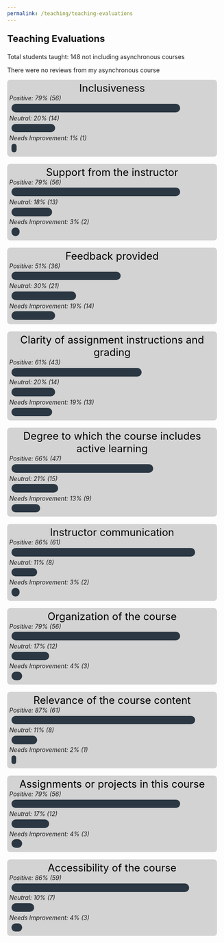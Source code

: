 ```yaml
---
permalink: /teaching/teaching-evaluations
---
```


<p style = "font-size: 1.563em; font-weight: bold">Teaching Evaluations</p>

Total students taught: 148 not including asynchronous courses

There were no reviews from my asynchronous course

<style>

.containerReview {
  display: flex;
  flex-flow: column wrap;
  background-color: lightgray;
  margin: 0%;
  padding: 1%;
  width: 50vw;
border-radius: 7px
}

.sidebarReview {
  background-color: #2b3742;
  flex-grow: 1;
  margin: 1%;
  padding: 0.5%;
  height: 15px;
  text-align: center;
}

.sb1 {
  flex-grow: 0;
  width: 81.2%;
border-radius: 15px
}

.sb2 {
  flex-grow: 0;
  width: 20.3%;
border-radius: 15px
}

.sb3 {
  flex-grow: 0;
  width: 1.5%;
border-radius: 15px
}


</style>

<div class="containerReview">
<center style = "font-size:24px; color:black; font-weight: normal">Inclusiveness</center>
        <span style = "font-style: italic; vertical-align: middle;">Positive: 79% (56)</span>
        <div class="sidebarReview sb1" style = "color: #F5F5F5; font-size:20px; display: flex; justify-content: center; align-items: center;">
        </div>
        <span style = "font-style: italic">Neutral: 20% (14)</span>
        <div class="sidebarReview sb2" style = "color: #F5F5F5; font-size:20px; display: flex; justify-content: center; align-items: center;">
        </div>
        <span style = "font-style: italic">Needs Improvement: 1% (1)</span>
        <div class="sidebarReview sb3" style = "color: #F5F5F5; font-size:20px; display: flex; justify-content: center; align-items: center;">
        </div>
    </div>

<br>

<style>

.sb1a {
  flex-grow: 0;
  width: 81.2%;
border-radius: 15px
}

.sb2a {
  flex-grow: 0;
  width: 18.8%;
border-radius: 15px
}

.sb3a {
  flex-grow: 0;
  width: 2.9%;
border-radius: 15px
}

</style>

<div class="containerReview">
<center style = "font-size:24px; color:black; font-weight: normal">Support from the instructor</center>
        <span style = "font-style: italic; vertical-align: middle;">Positive: 79% (56)</span>
        <div class="sidebarReview sb1a" style = "color: #F5F5F5; font-size:20px; display: flex; justify-content: center; align-items: center;">
        </div>
        <span style = "font-style: italic">Neutral: 18% (13)</span>
        <div class="sidebarReview sb2a" style = "color: #F5F5F5; font-size:20px; display: flex; justify-content: center; align-items: center;">
        </div>
        <span style = "font-style: italic">Needs Improvement: 3% (2)</span>
        <div class="sidebarReview sb3a" style = "color: #F5F5F5; font-size:20px; display: flex; justify-content: center; align-items: center;">
        </div>
    </div>



<br>

<style>

.sb1b {
  flex-grow: 0;
  width: 52.2%;
border-radius: 15px
}

.sb2b {
  flex-grow: 0;
  width: 30.4%;
border-radius: 15px
}

.sb3b {
  flex-grow: 0;
  width: 20.3%;
border-radius: 15px
}

</style>

<div class="containerReview">
<center style = "font-size:24px; color:black; font-weight: normal">Feedback provided</center>
        <span style = "font-style: italic; vertical-align: middle;">Positive: 51% (36)</span>
        <div class="sidebarReview sb1b" style = "color: #F5F5F5; font-size:20px; display: flex; justify-content: center; align-items: center;">
        </div>
        <span style = "font-style: italic">Neutral: 30% (21)</span>
        <div class="sidebarReview sb2b" style = "color: #F5F5F5; font-size:20px; display: flex; justify-content: center; align-items: center;">
        </div>
        <span style = "font-style: italic">Needs Improvement: 19% (14)</span>
        <div class="sidebarReview sb3b" style = "color: #F5F5F5; font-size:20px; display: flex; justify-content: center; align-items: center;">
        </div>
    </div>


<br>

<style>

.sb1e {
  flex-grow: 0;
  width: 62.3%;
border-radius: 15px
}

.sb2e {
  flex-grow: 0;
  width: 20.3%;
border-radius: 15px
}

.sb3e {
  flex-grow: 0;
  width: 18.8%;
border-radius: 15px
}

</style>

<div class="containerReview">
<center style = "font-size:24px; color:black; font-weight: normal">Clarity of assignment instructions and grading</center>
        <span style = "font-style: italic; vertical-align: middle;">Positive: 61% (43)</span>
        <div class="sidebarReview sb1e" style = "color: #F5F5F5; font-size:20px; display: flex; justify-content: center; align-items: center;">
        </div>
        <span style = "font-style: italic">Neutral: 20% (14)</span>
        <div class="sidebarReview sb2e" style = "color: #F5F5F5; font-size:20px; display: flex; justify-content: center; align-items: center;">
        </div>
        <span style = "font-style: italic">Needs Improvement: 19% (13)</span>
        <div class="sidebarReview sb3e" style = "color: #F5F5F5; font-size:20px; display: flex; justify-content: center; align-items: center;">
        </div>
    </div>


<br>

<style>

.sb1f {
  flex-grow: 0;
  width: 68.1%;
border-radius: 15px
}

.sb2f {
  flex-grow: 0;
  width: 21.7%;
border-radius: 15px
}

.sb3f {
  flex-grow: 0;
  width: 13%;
border-radius: 15px
}

</style>

<div class="containerReview">
<center style = "font-size:24px; color:black; font-weight: normal">Degree to which the course includes active learning</center>
        <span style = "font-style: italic; vertical-align: middle;">Positive: 66% (47)</span>
        <div class="sidebarReview sb1f" style = "color: #F5F5F5; font-size:20px; display: flex; justify-content: center; align-items: center;">
        </div>
        <span style = "font-style: italic">Neutral: 21% (15)</span>
        <div class="sidebarReview sb2f" style = "color: #F5F5F5; font-size:20px; display: flex; justify-content: center; align-items: center;">
        </div>
        <span style = "font-style: italic">Needs Improvement: 13% (9)</span>
        <div class="sidebarReview sb3f" style = "color: #F5F5F5; font-size:20px; display: flex; justify-content: center; align-items: center;">
        </div>
    </div>


<br>

<style>

.sb1h {
  flex-grow: 0;
  width: 88.4%;
border-radius: 15px
}

.sb2h {
  flex-grow: 0;
  width: 11.6%;
border-radius: 15px
}

.sb3h {
  flex-grow: 0;
  width: 2.9%;
border-radius: 15px
}

</style>

<div class="containerReview">
<center style = "font-size:24px; color:black; font-weight: normal">Instructor communication</center>
        <span style = "font-style: italic; vertical-align: middle;">Positive: 86% (61)</span>
        <div class="sidebarReview sb1h" style = "color: #F5F5F5; font-size:20px; display: flex; justify-content: center; align-items: center;">
        </div>
        <span style = "font-style: italic">Neutral: 11% (8)</span>
        <div class="sidebarReview sb2h" style = "color: #F5F5F5; font-size:20px; display: flex; justify-content: center; align-items: center;">
        </div>
        <span style = "font-style: italic">Needs Improvement: 3% (2)</span>
        <div class="sidebarReview sb3h" style = "color: #F5F5F5; font-size:20px; display: flex; justify-content: center; align-items: center;">
        </div>
    </div>


<br>

<style>

.sb1i {
  flex-grow: 0;
  width: 81.2%;
border-radius: 15px
}

.sb2i {
  flex-grow: 0;
  width: 17.4%;
border-radius: 15px
}

.sb3i {
  flex-grow: 0;
  width: 4.3%;
border-radius: 15px
}

</style>

<div class="containerReview">
<center style = "font-size:24px; color:black; font-weight: normal">Organization of the course</center>
        <span style = "font-style: italic; vertical-align: middle;">Positive: 79% (56)</span>
        <div class="sidebarReview sb1i" style = "color: #F5F5F5; font-size:20px; display: flex; justify-content: center; align-items: center;">
        </div>
        <span style = "font-style: italic">Neutral: 17% (12)</span>
        <div class="sidebarReview sb2i" style = "color: #F5F5F5; font-size:20px; display: flex; justify-content: center; align-items: center;">
        </div>
        <span style = "font-style: italic">Needs Improvement: 4% (3)</span>
        <div class="sidebarReview sb3i" style = "color: #F5F5F5; font-size:20px; display: flex; justify-content: center; align-items: center;">
        </div>
    </div>


<br>

<style>

.sb1j {
  flex-grow: 0;
  width: 88.4%;
border-radius: 15px
}

.sb2j {
  flex-grow: 0;
  width: 11.6%;
border-radius: 15px
}

.sb3j {
  flex-grow: 0;
  width: 1.4%;
border-radius: 15px
}

</style>

<div class="containerReview">
<center style = "font-size:24px; color:black; font-weight: normal">Relevance of the course content</center>
        <span style = "font-style: italic; vertical-align: middle;">Positive: 87% (61)</span>
        <div class="sidebarReview sb1j" style = "color: #F5F5F5; font-size:20px; display: flex; justify-content: center; align-items: center;">
        </div>
        <span style = "font-style: italic">Neutral: 11% (8)</span>
        <div class="sidebarReview sb2j" style = "color: #F5F5F5; font-size:20px; display: flex; justify-content: center; align-items: center;">
        </div>
        <span style = "font-style: italic">Needs Improvement: 2% (1)</span>
        <div class="sidebarReview sb3j" style = "color: #F5F5F5; font-size:20px; display: flex; justify-content: center; align-items: center;">
        </div>
    </div>


<br>

<style>

.sb1k {
  flex-grow: 0;
  width: 81.1%;
border-radius: 15px
}

.sb2k {
  flex-grow: 0;
  width: 17.3%;
border-radius: 15px
}

.sb3k {
  flex-grow: 0;
  width: 4.3%;
border-radius: 15px
}

</style>

<div class="containerReview">
<center style = "font-size:24px; color:black; font-weight: normal">Assignments or projects in this course</center>
        <span style = "font-style: italic; vertical-align: middle;">Positive: 79% (56)</span>
        <div class="sidebarReview sb1k" style = "color: #F5F5F5; font-size:20px; display: flex; justify-content: center; align-items: center;">
        </div>
        <span style = "font-style: italic">Neutral: 17% (12)</span>
        <div class="sidebarReview sb2k" style = "color: #F5F5F5; font-size:20px; display: flex; justify-content: center; align-items: center;">
        </div>
        <span style = "font-style: italic">Needs Improvement: 4% (3)</span>
        <div class="sidebarReview sb3k" style = "color: #F5F5F5; font-size:20px; display: flex; justify-content: center; align-items: center;">
        </div>
    </div>



<br>

<style>

.sb1l {
  flex-grow: 0;
  width: 85.5%;
border-radius: 15px
}

.sb2l {
  flex-grow: 0;
  width: 10.1%;
border-radius: 15px
}

.sb3l {
  flex-grow: 0;
  width: 4.3%;
border-radius: 15px
}

</style>

<div class="containerReview">
<center style = "font-size:24px; color:black; font-weight: normal">Accessibility of the course</center>
        <span style = "font-style: italic; vertical-align: middle;">Positive: 86% (59)</span>
        <div class="sidebarReview sb1l" style = "color: #F5F5F5; font-size:20px; display: flex; justify-content: center; align-items: center;">
        </div>
        <span style = "font-style: italic">Neutral: 10% (7)</span>
        <div class="sidebarReview sb2l" style = "color: #F5F5F5; font-size:20px; display: flex; justify-content: center; align-items: center;">
        </div>
        <span style = "font-style: italic">Needs Improvement: 4% (3)</span>
        <div class="sidebarReview sb3l" style = "color: #F5F5F5; font-size:20px; display: flex; justify-content: center; align-items: center;">
        </div>
    </div>











